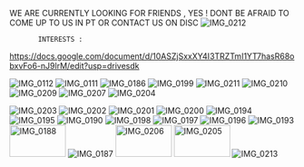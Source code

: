 WE ARE CURRENTLY LOOKING FOR FRIENDS , YES ! DONT BE AFRAID TO COME UP TO US IN PT OR CONTACT US ON DISC 
![IMG_0212](https://github.com/user-attachments/assets/face90b2-a602-48cc-a705-ba3409cd7073)

           
           INTERESTS : 
           
https://docs.google.com/document/d/10ASZjSxxXY4I3TRZTmI1YT7hasR68obxvFo6-nJ9lrM/edit?usp=drivesdk




![IMG_0112](https://github.com/user-attachments/assets/c73abbcf-4e70-465f-a1ff-1011df2163fd)
![IMG_0111](https://github.com/user-attachments/assets/b4fd9bc3-fa56-4151-946a-4da4d817655d)
![IMG_0186](https://github.com/user-attachments/assets/632553fe-c6b1-4e96-bf84-76decd71e3c6)
![IMG_0199](https://github.com/user-attachments/assets/257125c3-5e52-47e0-aef7-aab12b780a74)
![IMG_0211](https://github.com/user-attachments/assets/15469b86-158b-4958-95af-487c07e6f73c)
![IMG_0210](https://github.com/user-attachments/assets/1afcb149-6a2f-400c-a606-5ba2095e321f)
![IMG_0209](https://github.com/user-attachments/assets/e79c8e1d-bbd2-4050-84b6-8597bdb5002a)
![IMG_0207](https://github.com/user-attachments/assets/96d401be-87c8-4ce5-84ee-7a29043df37d)
![IMG_0204](https://github.com/user-attachments/assets/75fc3b82-101a-49b4-ada1-35036d26ef4d)

 



![IMG_0203](https://github.com/user-attachments/assets/cc8a472c-41d5-410f-8bd7-5409f1d0302b)
![IMG_0202](https://github.com/user-attachments/assets/27b25963-1b89-4d15-9a86-f606262dbb25)
![IMG_0201](https://github.com/user-attachments/assets/20bd4727-f110-49ee-9e1a-7025a238f15b)
![IMG_0200](https://github.com/user-attachments/assets/76d4c259-7083-4023-9a6d-35cef1c3519b)
![IMG_0194](https://github.com/user-attachments/assets/2f32bef9-9a75-4ce3-b77a-ec019f2f64da)
![IMG_0195](https://github.com/user-attachments/assets/42f0da1d-9f47-41a2-8192-9c475ac63375)
![IMG_0190](https://github.com/user-attachments/assets/086222af-dda8-4802-b724-8c10701b143b)
![IMG_0198](https://github.com/user-attachments/assets/ed09c069-0d65-4bf7-9f2d-609f87fe9a56)
![IMG_0197](https://github.com/user-attachments/assets/060387d6-d731-4d8c-bf57-4d00b9fa8f26)
![IMG_0196](https://github.com/user-attachments/assets/27606783-9baa-48df-9ace-ac9e6080577a)
![IMG_0193](https://github.com/user-attachments/assets/5111769e-5580-45d7-8509-de517c5b93c6)
<img width="99" height="56" alt="IMG_0188" src="https://github.com/user-attachments/assets/41a909f0-bd75-47f6-abe3-c6c2644fb993" />
![IMG_0187](https://github.com/user-attachments/assets/aa05610f-4cc4-4a30-a32b-76c20a8617c1)
<img width="99" height="56" alt="IMG_0206" src="https://github.com/user-attachments/assets/51e9fac3-3bf7-4267-8eea-fef69671744c" />
<img width="99" height="56" alt="IMG_0205" src="https://github.com/user-attachments/assets/fce02e77-646c-4220-84b7-e99b845cf436" />
![IMG_0213](https://github.com/user-attachments/assets/fce1c68d-37ca-4671-bbdc-acaebd6c4989)
